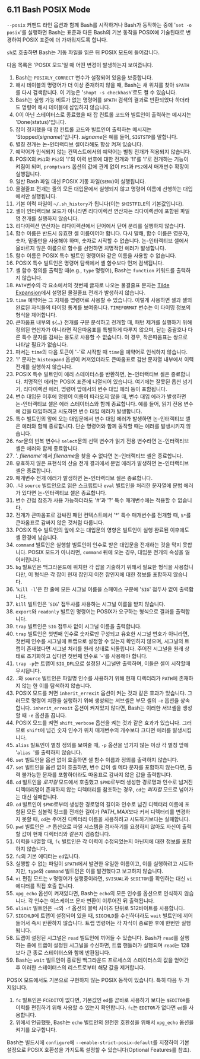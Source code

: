 ## 6.11 Bash POSIX Mode
`--posix` 커맨드 라인 옵션과 함께 Bash를 시작하거나 Bash가 동작하는 중에 '`set -o posix`'를 실행하면 Bash는 표준과 다른 Bash의 기본 동작을 POSIX에 기술된대로 변경하여 POSIX 표준에 더 가까워지도록 합니다.

`sh`로 호출하면 Bash는 기동 파일을 읽은 뒤 POSIX 모드에 들어갑니다.

다음 목록은 'POSIX 모드'일 때 어떤 변경이 발생하는지 보여줍니다.

1. Bash는 `POSIXLY_CORRECT` 변수가 설정되어 있음을 보증합니다.
2. 해시 테이블의 명령어가 더 이상 존재하지 않을 때, Bash는 새 위치를 찾아 `$PATH`를 다시 검색합니다. 이 기능은 '`shopt -s checkhash`'로도 켤 수 있습니다.
3. Bash는 실행 가능 비트가 없는 명령어를 `$PATH` 검색의 결과로 반환되었다 하더라도 명령어 해시 테이블에 삽입하지 않습니다.
4. 0이 아닌 스테이터스로 종료했을 때 잡 컨트롤 코드와 빌트인이 출력하는 메시지는 'Done(status)'입니다.
5. 잡이 정지했을 때 잡 컨트롤 코드와 빌트인이 출력하는 메시지는 'Stopped(*signame*)'입니다. *signame*은 예를 들어, `SIGTSTP`를 말합니다.
6. 별칭 전개는 논-인터랙티브 셸이라해도 항상 켜져 있습니다.
7. 예약어가 인식되지 않는 컨텍스트에서의 예약어는 별칭 전개가 적용되지 않습니다.
8. POSIX의 `PS1`와 `PS2`의 '!'의 이력 번호에 대한 전개와 '!!'를 '!'로 전개하는 기능이 켜짐이 되며, `promptvars` 옵션의 값에 관계 없이 `PS1`과 `PS2`에서 매개변수 확장이 실행됩니다.
9. 일반 Bash 파일 대신 POSIX 기동 파일(`$ENV`)이 실행됩니다.
10. 물결줄표 전개는 줄의 모든 대입문에서 실행되지 않고 명령어 이름에 선행하는 대입에서만 실행됩니다.
11. 기본 이력 파일이 `~/.sh_history`가 됩니다(이는 `$HISTFILE`의 기본값입니다).
12. 셸이 인터랙티브 모드가 아니라면 리다이렉션 연산자는 리다이렉션에 포함된 파일명 전개를 실행하지 않습니다.
13. 리다이렉션 연산자는 리다이렉션에서 단어에서 단어 분리를 실행하지 않습니다.
14. 함수 이름은 반드시 유효한 셸 이름이어야 합니다. 다시 말해, 함수 이름은 영문자, 숫자, 밑줄만을 사용해야 하며, 숫자로 시작할 수 없습니다. 논-인터랙티브 셸에서 올바르지 않은 이름으로 함수를 선언하면 치명적인 에러가 발생합니다.
15. 함수 이름은 POSIX 특수 빌트인 명령어와 같은 이름을 사용할 수 없습니다.
16. POSIX 특수 빌트인은 명령어 탐색에서 셸 함수보다 먼저 검색됩니다.
17. 셸 함수 정의를 출력할 때(e.g., `type` 명령어), Bash는 `function` 키워드를 출력하지 않습니다.
18. `PATH`변수의 각 요소에서의 첫번째 글자로 나오는 물결줄표 문자는 [Tilde Expansion](chapter_3_5_2.html)에서 설명된 물결줄표 전개가 발생하지 않습니다.
19. `time` 예약어는 그 자체를 명령어로 사용할 수 있습니다. 이렇게 사용하면 셸과 셸의 완료된 자식들의 타이밍 통계를 보여줍니다. `TIMEFORMAT` 변수는 이 타이밍 정보의 형식을 제어합니다.
20. 큰따옴표 내부의 `${…}` 전개를 구문 분석하고 전개할 때, 패턴 제거를 실행하기 위해 정의된 연산자가 아니라면 작은따옴표를 특별하게 다루지 않으며, 닫는 중괄호나 다른 특수 문자를 감싸는 용도로 사용할 수 없습니다. 이 경우, 작은따옴표는 쌍으로 나타날 필요가 없습니다.
21. 파서는 `time`의 다음 토큰이 '-'로 시작할 때 `time`을 예약어로 인식하지 않습니다.
22. '!' 문자는 `histexpand` 옵션이 켜져있더라도 큰따옴표로 감싼 문자열 내부에서 이력 전개를 실행하지 않습니다.
23. POSIX 특수 빌트인이 에러 스테이터스를 반환하면, 논-인터랙티브 셸은 종료합니다. 치명적인 에러는 POSIX 표준에 나열되어 있습니다. 여기에는 잘못된 옵션 넘기기, 리다이렉션 에러, 명령어 앞에서의 변수 대입 에러 등이 포함됩니다.
24. 변수 대입문 이후에 명령어 이름이 따라오지 않을 때, 변수 대입 에러가 발생하면 논-인터랙티브 셸은 에러 스테이터스와 함께 종료합니다. 예를 들어, 읽기 전용 변수에 값을 대입하려고 시도하면 변수 대입 에러가 발생합니다.
25. 특수 빌트인의 앞에 오는 대입문에서 변수 대입 에러가 발생하면 논-인터랙티브 셸은 에러와 함께 종료합니다. 단순 명령어와 함께 동작할 때는 에러를 발생시키지 않습니다.
26. `for`문의 반복 변수나 `select`문의 선택 변수가 읽기 전용 변수라면 논-인터랙티브 셸은 에러와 함께 종료합니다.
27. '. *filename*'에서 *filename*을 찾을 수 없다면 논-인터랙티브 셸은 종료합니다.
28. 유효하지 않은 표현식의 산술 전개 결과에서 문법 에러가 발생하면 논-인터랙티브 셸은 종료합니다.
29. 매개변수 전개 에러가 발생하면 논-인터랙티브 셸은 종료합니다.
30. `.`나 `source` 빌트인으로 읽은 스크립트나 `eval` 빌트인을 처리한 문자열에 문법 에러가 있다면 논-인터랙티브 셸은 종료합니다.
31. 변수 간접 참조가 사용 가능하더라도 '#'과 '?' 특수 매개변수에는 적용할 수 없습니다.
32. 전개가 큰따옴표로 감싸진 패턴 컨텍스트에서 '*' 특수 매개변수를 전개할 때, `$*`를 큰따옴표로 감싸지 않은 것처럼 다룹니다.
33. POSIX 특수 빌트인의 앞에 오는 대입문의 영향은 빌트인이 실행 완료된 이후에도 셸 환경에 남습니다.
34. `command` 빌트인은 실행할 빌트인이 인수로 받은 대입문을 전개하는 것을 막지 못합니다. POSIX 모드가 아니라면, `command` 뒤에 오는 경우, 대입문 전개의 속성을 잃어버립니다.
35. `bg` 빌트인은 백그라운드에 위치한 각 잡을 기술하기 위해서 필요한 형식을 사용합니다만, 이 형식은 각 잡이 현재 잡인지 이전 잡인지에 대한 정보를 포함하지 않습니다.
36. '`kill -l`'은 한 줄에 모든 시그널 이름을 스페이스 구분에 '`SIG`' 접두사 없이 출력합니다.
37. `kill` 빌트인은 '`SIG`' 접두사를 사용하는 시그널 이름을 받지 않습니다.
38. `export`와 `readonly` 빌트인 명령어는 POSIX가 요구하는 형식으로 결과를 출력합니다.
39. `trap` 빌트인은 `SIG` 접두사 없이 시그널 이름을 출력합니다.
40. `trap` 빌트인은 첫번째 인수로 숫자로만 구성되고 유효한 시그널 번호가 아니라면, 첫번째 인수를 시그널에 트랩으로 설정할 수 있는지 확인하지 않으며, 시그널의 트랩이 존재했다면 시그널 처리를 원래 상태로 되돌립니다. 주어진 시그널을 원래 상태로 초기화하고 싶다면 첫번째 인수로 '-'를 사용해야 합니다.
41. `trap -p`는 트랩이 `SIG_DFL`으로 설정된 시그널만 출력하며, 이들은 셸이 시작할때 무시됩니다.
42. `.`와 `source` 빌트인은 파일명 인수를 사용하기 위해 현재 디렉터리가 `PATH`에 존재하지 않는 한 이를 탐색하지 않습니다.
43. POSIX 모드를 켜면 `inherit_errexit` 옵션이 켜는 것과 같은 효과가 있습니다. 그러므로 명령어 치환을 실행하기 위해 생성되는 서브셸은 부모 셸의 `-e` 옵션을 상속합니다. `inherit_errexit` 옵션이 켜져있지 않다면, Bash는 이러한 서브셸을 생성할 때 `-e` 옵션을 끕니다.
44. POSIX 모드를 켜면 `shift_verbose` 옵션을 켜는 것과 같은 효과가 있습니다. 그러므로 `shift`에 넘긴 숫자 인수가 위치 매개변수의 개수보다 크다면 에러를 발생시킵니다.
45. `alias` 빌트인이 별칭 정의를 보여줄 때, `-p` 옵션을 넘기지 않는 이상 각 별칭 앞에 '`alias `'를 출력하지 않습니다.
46. `set` 빌트인을 옵션 없이 호출하면 셸 함수 이름과 정의를 출력하지 않습니다.
47. `set` 빌트인을 옵션 없이 호출하면, 변수 값이 셸 메타 문자를 포함하지 않는다면, 출력 불가능한 문자를 포함하더라도 따옴표로 감싸지 않은 값을 출력합니다.
48. `cd` 빌트인을 *로지컬* 모드에서 호출했고 `$PWD`로부터 생성한 경로명과 인수로 넘겨진 디렉터리명이 존재하지 않는 디렉터리를 참조하는 경우, `cd`는 *피지컬* 모드로 넘어가는 대신 실패합니다.
49. `cd` 빌트인이 `$PWD`로부터 생성한 경로명의 길이와 인수로 넘긴 디렉터리 이름에 포함된 모든 심볼릭 링크를 전개한 길이가 *PATH_MAX*보다 커서 디렉터리를 변경하지 못할 때, `cd`는 주어진 디렉터리 이름을 사용하려고 시도하기보다는 실패합니다.
50. `pwd` 빌트인은 `-P` 옵션으로 파일 시스템을 검사하기를 요청하지 않아도 자신이 출력할 값이 현재 디렉터리와 같은지 검증합니다.
51. 이력을 나열할 때, `fc` 빌트인은 각 이력이 수정되었는지 아닌지에 대한 정보를 포함하지 않습니다.
52. `fc`의 기본 에디터는 `ed`입니다.
53. 실행할 수 없는 파일이 `$PATH`에서 발견한 유일한 이름이고, 이를 실행하려고 시도하지만, `type`와 `command` 빌트인은 이를 발견했다고 보고하지 않습니다.
54. `vi` 편집 모드는 `v` 명령어가 실행중이라면, `$VISUAL`과 `$EDITOR`를 확인하는 대신 `vi` 에디터를 직접 호출 합니다.
55. `xpg_echo` 옵션이 켜져있다면, Bash는 `echo`의 모든 인수를 옵션으로 인식하지 않습니다. 각 인수는 이스케이프 문자 변환이 이루어진 뒤 출력됩니다.
56. `ulimit` 빌트인은 `-c`와 `-f` 옵션의 블럭 사이즈 단위로 512바이트를 사용합니다.
57. `SIGCHLD`에 트랩이 설정되어 있을 때, `SIGCHLD`를 수신하더라도 `wait` 빌트인에 끼어들어서 즉시 반환하지 않습니다. 트랩 명령어는 각 자식이 종료한 후에 한번만 실행됩니다.
58. 트랩이 설정된 시그널은 `read` 빌트인에 끼어들 수 있습니다. Bash가 `read`를 실행하는 중에 트랩이 설정된 시그널을 수신하면, 트랩 핸들러가 실행되며 `read`는 128보다 큰 종료 스테이터스와 함께 반환됩니다.
59. Bash는 `wait` 빌트인이 종료된 백그라운드 프로세스의 스테이터스의 값을 얻어간 후 이러한 스테이터스의 리스트로부터 해당 값을 제거합니다.

POSIX 모드에서도 기본으로 구현하지 않는 POSIX 동작이 있습니다. 특히 다음 두 가지입니다.

1. `fc` 빌트인은 `FCEDIT`이 없다면, 기본값인 `ed`를 곧바로 사용하기 보다는 `$EDITOR`를 이력를 편집하기 위해 사용할 수 있는지 확인합니다. `fc`는 `EDITOR`가 없다면 `ed`를 사용합니다.
2. 위에서 언급했듯, Bash는 `echo` 빌트인의 완전한 호환성을 위해서 `xpg_echo` 옵션을 켜기를 요구합니다.

Bash는 빌드시에 `configure`에 `--enable-strict-posix-default`를 지정하여 기본 설정으로 POSIX 호환성을 가지도록 설정할 수 있습니다(Optional Features를 참조).
